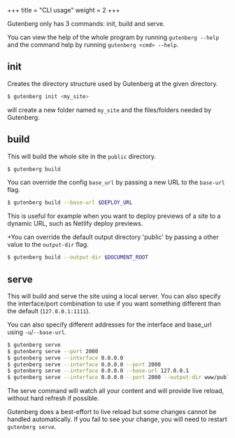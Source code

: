 +++
title = "CLI usage"
weight = 2
+++

Gutenberg only has 3 commands: init, build and serve.

You can view the help of the whole program by running `gutenberg --help` and
the command help by running `gutenberg <cmd> --help`.

## init

Creates the directory structure used by Gutenberg at the given directory.

```bash
$ gutenberg init <my_site>
```

will create a new folder named `my_site` and the files/folders needed by
Gutenberg.

## build

This will build the whole site in the `public` directory.

```bash
$ gutenberg build
```

You can override the config `base_url` by passing a new URL to the `base-url` flag.

```bash
$ gutenberg build --base-url $DEPLOY_URL
```

This is useful for example when you want to deploy previews of a site to a dynamic URL, such as Netlify 
deploy previews.

+You can override the default output directory 'public' by passing a other value to the `output-dir` flag.
```bash
$ gutenberg build --output-dir $DOCUMENT_ROOT
```

## serve

This will build and serve the site using a local server. You can also specify
the interface/port combination to use if you want something different than the default (`127.0.0.1:1111`).

You can also specify different addresses for the interface and base_url using `-u`/`--base-url`.

```bash
$ gutenberg serve
$ gutenberg serve --port 2000
$ gutenberg serve --interface 0.0.0.0 
$ gutenberg serve --interface 0.0.0.0 --port 2000
$ gutenberg serve --interface 0.0.0.0 --base-url 127.0.0.1
$ gutenberg serve --interface 0.0.0.0 --port 2000 --output-dir www/public
```

The serve command will watch all your content and will provide live reload, without
hard refresh if possible.

Gutenberg does a best-effort to live reload but some changes cannot be handled automatically. If you
fail to see your change, you will need to restart `gutenberg serve`.
